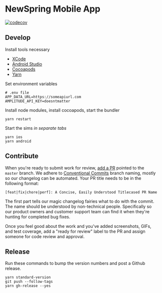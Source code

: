 # NewSpring Mobile App

[![codecov](https://codecov.io/gh/NewSpring/corinth/branch/develop/graph/badge.svg)](https://codecov.io/gh/NewSpring/corinth)

## Develop

Install tools necessary

- [XCode](https://developer.apple.com/xcode/)
- [Android Studio](https://developer.android.com/studio)
- [Cocoapods](https://cocoapods.org/)
- [Yarn](https://yarnpkg.com/)

Set environment variables

```
# .env file
APP_DATA_URL=https://someapiurl.com
AMPLITUDE_API_KEY=doesntmatter
```

Install node modules, install cocoapods, start the bundler

```
yarn restart
```

Start the sims _in separate tabs_

```
yarn ios
yarn android
```

## Contribute

When you're ready to submit work for review, [add a PR](https://github.com/NewSpring/corinth/pull/new/master) pointed to the `master` branch. We adhere to [Conventional Commits](https://www.conventionalcommits.org/en/v1.0.0/) branch naming, mostly so our changelog can be automated. Your PR title needs to be in the following format:

`[feat|fix|chore|perf]: A Concise, Easily Understood Titlecased PR Name`

The first part tells our magic changelog fairies what to do with the commit. The name should be understood by non-technical people. Specifically so our product owners and customer support team can find it when they're hunting for completed bug fixes.

Once you feel good about the work and you've added screenshots, GIFs, and test coverage, add a "ready for review" label to the PR and assign someone for code review and approval.

## Release

Run these commands to bump the version numbers and post a Github release.

```
yarn standard-version
git push --follow-tags
yarn gh-release --yes
```
